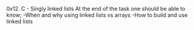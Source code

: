 0x12. C - Singly linked lists
At the end of the task one should be able to know;
-When and why using linked lists vs arrays
-How to build and use linked lists
